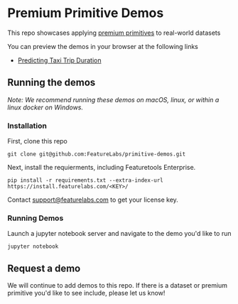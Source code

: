 # Premium Primitive Demos

This repo showcases applying [premium primitives](primitives.featurelabs.com) to real-world datasets


You can preview the demos in your browser at the following links 

* [Predicting Taxi Trip Duration](https://nbviewer.jupyter.org/github/FeatureLabs/primitive-demos/blob/master/NYC%20Taxi.ipynb)


## Running the demos

*Note: We recommend running these demos on macOS, linux, or within a linux docker on Windows.*

### Installation

First, clone this repo

```
git clone git@github.com:FeatureLabs/primitive-demos.git
```

Next, install the requierments, including Featuretools Enterprise.

```
pip install -r requirements.txt --extra-index-url https://install.featurelabs.com/<KEY>/
```

Contact support@featurelabs.com to get your license key. 

### Running Demos

Launch a jupyter notebook server and navigate to the demo you'd like to run

```
jupyter notebook
```

## Request a demo

We will continue to add demos to this repo. If there is a dataset or premium primitive you'd like to see include, please let us know! 
